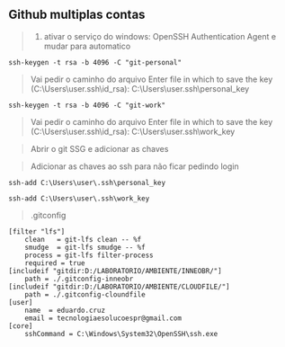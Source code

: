 ## Github multiplas contas

> 1. ativar o serviço do windows: OpenSSH Authentication Agent e mudar para automatico

```
ssh-keygen -t rsa -b 4096 -C "git-personal"
```
> Vai pedir o caminho do arquivo
Enter file in which to save the key (C:\Users\user\.ssh\id_rsa): C:\Users\user\.ssh\personal_key

```
ssh-keygen -t rsa -b 4096 -C "git-work"
```
> Vai pedir o caminho do arquivo
Enter file in which to save the key (C:\Users\user\.ssh\id_rsa): C:\Users\user\.ssh\work_key

> Abrir o git SSG e adicionar as chaves

> Adicionar as chaves ao ssh para não ficar pedindo login
```
ssh-add C:\Users\user\.ssh\personal_key
```

```
ssh-add C:\Users\user\.ssh\work_key
```

> .gitconfig
```
[filter "lfs"]
	clean   = git-lfs clean -- %f
	smudge  = git-lfs smudge -- %f
	process = git-lfs filter-process
	required = true
[includeif "gitdir:D:/LABORATORIO/AMBIENTE/INNEOBR/"]
	path = ./.gitconfig-inneobr
[includeif "gitdir:D:/LABORATORIO/AMBIENTE/CLOUDFILE/"]
	path = ./.gitconfig-cloundfile
[user]
	name  = eduardo.cruz
	email = tecnologiaesolucoespr@gmail.com
[core]
	sshCommand = C:\Windows\System32\OpenSSH\ssh.exe
```


